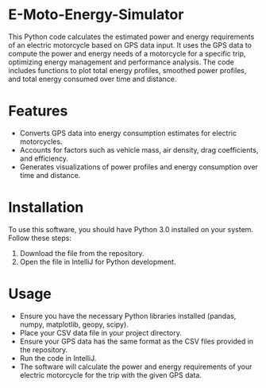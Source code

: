 # E-Moto-Energy-Simulator
This Python code calculates the estimated power and energy requirements of an electric motorcycle based on GPS data input. It uses the GPS data to compute the power and energy needs of a motorcycle for a specific trip, optimizing energy management and performance analysis. The code includes functions to plot total energy profiles, smoothed power profiles, and total energy consumed over time and distance.

# Features
- Converts GPS data into energy consumption estimates for electric motorcycles.
- Accounts for factors such as vehicle mass, air density, drag coefficients, and efficiency.
- Generates visualizations of power profiles and energy consumption over time and distance.

# Installation

To use this software, you should have Python 3.0 installed on your system. Follow these steps:

1. Download the file from the repository.
2. Open the file in IntelliJ for Python development.

# Usage
- Ensure you have the necessary Python libraries installed (pandas, numpy, matplotlib, geopy, scipy).
- Place your CSV data file in your project directory.
- Ensure your GPS data has the same format as the CSV files provided in the repository.
- Run the code in IntelliJ.
- The software will calculate the power and energy requirements of your electric motorcycle for the trip with the given GPS data.
